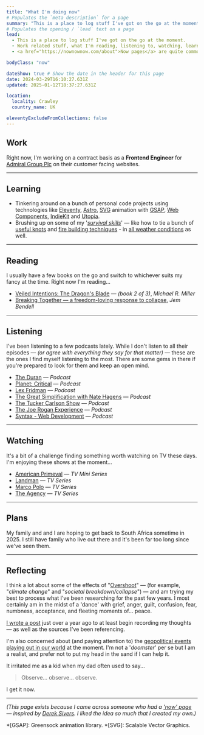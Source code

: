 ```yaml
---
title: "What I'm doing now"
# Populates the `meta description` for a page
summary: "This is a place to log stuff I've got on the go at the moment. Work related stuff, what I'm reading, listening to, watching, learning, planning, and reflecting on."
# Populates the opening / `lead` text on a page
lead:
  - This is a place to log stuff I've got on the go at the moment.
  - Work related stuff, what I'm reading, listening to, watching, learning, planning, and reflecting on.
  - <a href="https://nownownow.com/about">Now pages</a> are quite common these days. Maybe make one for yourself!

bodyClass: "now"

dateShow: true # Show the date in the header for this page
date: 2024-03-29T16:10:27.631Z
updated: 2025-01-12T18:37:27.631Z

location:
  locality: Crawley
  country_name: UK

eleventyExcludeFromCollections: false
---
```


## Work

Right now, I'm working on a contract basis as a **Frontend Engineer** for [Admiral Group Plc](https://www.admiralgroup.co.uk/) on their customer facing websites.

---

## Learning

* Tinkering around on a bunch of personal code projects using technologies like [Eleventy](https://www.11ty.io/), [Astro](https://astro.build/), [SVG](https://developer.mozilla.org/en-US/docs/Web/SVG) animation with [GSAP](https://greensock.com/), [Web Components](https://developer.mozilla.org/en-US/docs/Web/Web_Components), [IndieKit](https://getindiekit.com/) and [Utopia](https://utopia.fyi/).
* Brushing up on some of my '*[survival skills](https://youtu.be/BFheNvvJGoQ)*' &mdash; like how to tie a bunch of [useful knots](https://youtu.be/kA48yzKYp3Q) and [fire building techniques](https://youtu.be/7v4twfXG2uY) - in [all weather conditions](https://youtu.be/QiYlEyvDbco) as well.

---

## Reading

I usually have a few books on the go and switch to whichever suits my fancy at the time. Right now I'm reading&hellip;

* [Veiled Intentions: The Dragon's Blade](https://www.michaelrmiller.co.uk/veiledintentions) &mdash; *(book 2 of 3)*, *Michael R. Miller*
* [Breaking Together &mdash; a freedom-loving response to collapse](https://jembendell.com/2023/04/08/breaking-together-a-freedom-loving-response-to-collapse/), *Jem Bendell*

---

## Listening

I've been listening to a few podcasts lately. While I don't listen to all their episodes &mdash; *(or agree with everything they say for that matter)* &mdash; these are the ones I find myself listening to the most. There are some gems in there if you're prepared to look for them and keep an open mind.

* [The Duran](https://open.spotify.com/show/5DgkWsC3YjoyGBV03CFWnk?si=c62004134bbf40ed) &mdash; *Podcast*
* [Planet: Critical](https://open.spotify.com/show/5zGRjKWThT6H18isBlVEY8?si=82195fb522014341) &mdash; *Podcast*
* [Lex Fridman](https://open.spotify.com/show/2MAi0BvDc6GTFvKFPXnkCL?si=cd92a945226b4603) &mdash; *Podcast*
* [The Great Simplification with Nate Hagens](https://open.spotify.com/show/0ZFJIjuJwh3XeMqrguiXNR?si=21485f0d963344fe) &mdash; *Podcast*
* [The Tucker Carlson Show](https://open.spotify.com/show/5L2ON33kXa2b7laBpCAgOI?si=57a7d5076ed84767) &mdash; *Podcast*
* [The Joe Rogan Experience](https://open.spotify.com/show/4rOoJ6Egrf8K2IrywzwOMk?si=88ef8bd8716a40f7) &mdash; *Podcast*
* [Syntax - Web Development](https://open.spotify.com/show/4kYCRYJ3yK5DQbP5tbfZby?si=d8355dd847824464) &mdash; *Podcast*

---

## Watching

It's a bit of a challenge finding something worth watching on TV these days. I'm enjoying these shows at the moment&hellip;

* [American Primeval](https://www.imdb.com/title/tt24069848/) &mdash; *TV Mini Series*
* [Landman](https://www.imdb.com/title/tt14186672/) &mdash; *TV Series*
* [Marco Polo](https://www.imdb.com/title/tt2189461/) &mdash; *TV Series*
* [The Agency](https://www.imdb.com/title/tt26656917/) &mdash; *TV Series*

---

## Plans

My family and and I are hoping to get back to South Africa sometime in 2025. I still have family who live out there and it's been far too long since we've seen them.

---

## Reflecting

I think a lot about some of the effects of "[Overshoot](https://howtosavetheworld.ca/2021/09/21/overshoot-where-we-stand-now-guest-post-by-michael-dowd/)" &mdash; (for example, "*climate change*" and "*societal breakdown/collapse*") &mdash; and am trying my best to process what I've been researching for the past few years. I most certainly am in the midst of a 'dance' with grief, anger, guilt, confusion, fear, numbness, acceptance, and fleeting moments of&hellip; peace.

[I wrote a post](/writing/2023-05-31/the-climate-crisis-what-to-make-of-it) just over a year ago to at least begin recording my thoughts &mdash; as well as the sources I've been referencing.

I'm also concerned about (and paying attention to) the [geopolitical events playing out in our world](https://theduran.com/orwells-warning-the-insidious-nature-of-political-language-the-cargo-cult-of-woke-christian-parenti-doublespeak-doublethink-history-has-stopped-party-is-always-right/) at the moment. I'm not a '*doomster*' per se but I am a realist, and prefer not to put my head in the sand if I can help it.

It irritated me as a kid when my dad often used to say...

> Observe... observe... observe.

I get it now.

---

<footer>
  <em>(This page exists because I came across someone who had a <a href="https://nownownow.com/about">'now' page</a> &mdash; inspired by <a href="https://sivers.org/now">Derek Sivers</a>. I liked the idea so much that I created my own.)</em>
</footer>

*[GSAP]: Greensock animation library.
*[SVG]: Scalable Vector Graphics.
